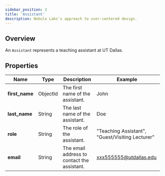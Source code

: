 ```yaml
---
sidebar_position: 2
title: 'Assistant'
description: Nebula Labs's approach to user-centered design.
---
```


## Overview

An `Assistant` represents a teaching assistant at UT Dallas.

## Properties

| Name           | Type     | Description                                 | Example                                         |
| -------------- | -------- | ------------------------------------------- | ----------------------------------------------- |
| **first_name** | ObjectId | The first name of the assistant.            | John                                            |
| **last_name**  | String   | The last name of the assistant.             | Doe                                             |
| **role**       | String   | The role of the assistant.                  | "Teaching Assistant", "Guest/Visiting Lecturer" |
| **email**      | String   | The email address to contact the assistant. | xxx555555@utdallas.edu                          |
